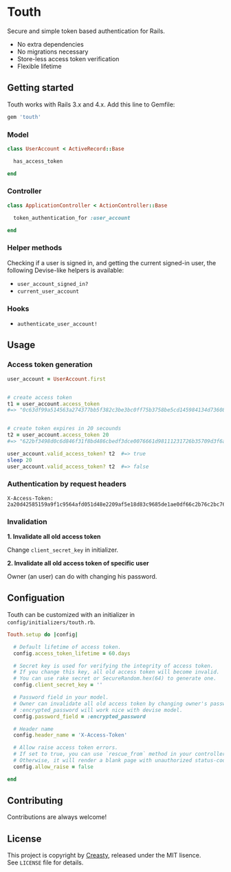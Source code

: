 Touth
=====

Secure and simple token based authentication for Rails.

- No extra dependencies
- No migrations necessary
- Store-less access token verification
- Flexible lifetime


Getting started
---------------

Touth works with Rails 3.x and 4.x. Add this line to Gemfile:

```ruby
gem 'touth'
```

### Model

```ruby
class UserAccount < ActiveRecord::Base

  has_access_token

end
```

### Controller

```ruby
class ApplicationController < ActionController::Base

  token_authentication_for :user_account

end
```

### Helper methods

Checking if a user is signed in, and getting the current signed-in user, the following Devise-like helpers is available:

- `user_account_signed_in?`
- `current_user_account`

### Hooks

- `authenticate_user_account!`


Usage
-----

### Access token generation

```ruby
user_account = UserAccount.first


# create access token
t1 = user_account.access_token
#=> "0c63df99a514563a274377bb5f382c3be3bc0ff75b3758be5cd145984134d73608fe77339f7f38abf71eec38ba6800c0e2e4af08227f251b0f81163878aa25ab04085b086310557365724163636f756e7469066c2b07cc536b54"


# create token expires in 20 secounds
t2 = user_account.access_token 20
#=> "622bf3498d0c6d846f31f8bd486cbedf3dce0076661d98111231726b35709d3f6a46a419b4799fb84b94258025eafa304baf8196877c281145a434e6b859b90504085b086310557365724163636f756e7469066c2b07e1536b54"

user_account.valid_access_token? t2  #=> true
sleep 20
user_account.valid_access_token? t2  #=> false
```

### Authentication by request headers

```
X-Access-Token: 2a20d42585159a9f1c9564afd051d48e2209af5e18d83c9685de1ae0df66c2b76c2bc7633e4b14748f1cf94b09e94d1a33804b1e74dad9d02d231b12e6c840b504085b086310557365724163636f756e7469066c2b0737546b54
```

### Invalidation

**1. Invalidate all old access token**

Change `client_secret_key` in initializer.

**2. Invalidate all old access token of specific user**

Owner (an user) can do with changing his password.


Configuation
------------

Touth can be customized with an initializer in `config/initializers/touth.rb`.

```ruby
Touth.setup do |config|

  # Default lifetime of access token.
  config.access_token_lifetime = 60.days

  # Secret key is used for verifying the integrity of access token.
  # If you change this key, all old access token will become invalid.
  # You can use rake secret or SecureRandom.hex(64) to generate one.
  config.client_secret_key = ''

  # Password field in your model.
  # Owner can invalidate all old access token by changing owner's password.
  # :encrypted_password will work nice with devise model.
  config.password_field = :encrypted_password

  # Header name
  config.header_name = 'X-Access-Token'

  # Allow raise access token errors.
  # If set to true, you can use `rescue_from` method in your controller.
  # Otherwise, it will render a blank page with unauthorized status-code.
  config.allow_raise = false

end
```


Contributing
------------

Contributions are always welcome!


License
-------

This project is copyright by [Creasty](http://www.creasty.com), released under the MIT lisence.  
See `LICENSE` file for details.
